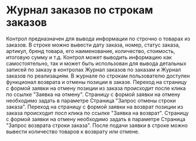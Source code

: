 ﻿---
description: 2.4.7
---
# Журнал заказов по строкам заказов
Контрол предназначен для вывода информации по строчно о товарах из заказов.
В строке можно вывести дату заказа, номер, статус заказа, артикул, бренд товара, его наименование, количество, стоимость, итоговую сумму и т.д.
Контрол может выводить информацию как самостоятельно, так и может быть использован для вывода детальных записей по заказу в контролах Журнал заказов по заказам и Журнал заказов по реализациям.
В журнале по строкам пользователю доступен функционал возврата и отмены позиции в заказе.
Переход на страницу с формой заявки на отмену позиции из заказа происходит после клика по ссылке "Заявка на отмену". Страницу с формой заявки на отмену необходимо задать в параметре Страница "Запрос отмены строки заказа".
Переход на страницу с формой заявки на возврат позиции из заказа происходит посл клика по ссылке "Заявка на возврат". Страницу с формой заявки на отмену необходимо задать в параметре Страница "Запрос возврата строки заказа".
После подачи заявки в строке можно вывести количество товаров к возврату или отмене.

